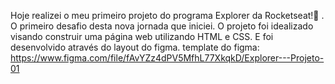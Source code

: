 Hoje realizei o meu primeiro projeto do programa Explorer da Rocketseat!🚀 . O primeiro desafio desta nova jornada que iniciei. 
O projeto foi idealizado visando construir uma página web utilizando HTML e CSS. E foi desenvolvido através do layout do figma.
template do figma: https://www.figma.com/file/fAvYZz4dPV5MfhL77XkqkD/Explorer---Projeto-01
